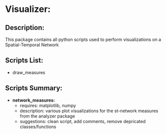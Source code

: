 # Visualizer:

## Description:
This package contains all python scripts used to perform visualizations on a Spatial-Temporal Network

## Scripts List:
- draw_measures

## Scripts Summary:
 - **network_measures:**
    + requires: matplotlib, numpy 
    + description: various plot visualizations for the st-network measures from the analyzer package  
    + suggestions: clean script, add comments, remove depricated classes/functions











